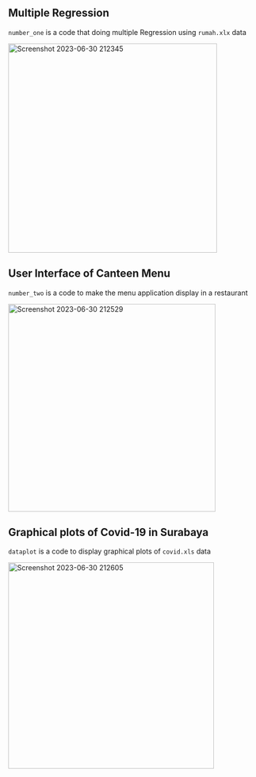 ## Multiple Regression
`number_one` is a code that doing multiple Regression using `rumah.xlx` data

<img width="421" alt="Screenshot 2023-06-30 212345" src="https://github.com/jaluherlambang/Math_Software/assets/126139464/630a16c6-794a-4848-bfed-617a37aca9b1">

## User Interface of Canteen Menu
`number_two` is a code to make the menu application display in a restaurant

<img width="418" alt="Screenshot 2023-06-30 212529" src="https://github.com/jaluherlambang/Math_Software/assets/126139464/f62725e1-103c-4f17-a919-59e8be643349">

## Graphical plots of Covid-19 in Surabaya
`dataplot` is a code to display graphical plots of `covid.xls` data

<img width="415" alt="Screenshot 2023-06-30 212605" src="https://github.com/jaluherlambang/Math_Software/assets/126139464/874a311b-1e83-4a7e-a6b6-6ce4837f407e">
